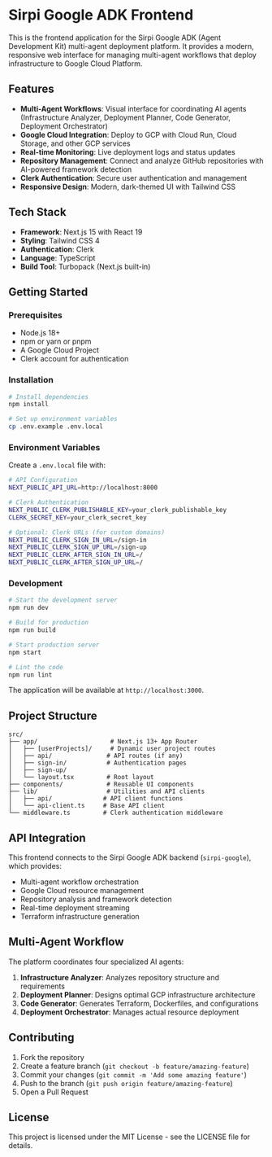 # Sirpi Google ADK Frontend

This is the frontend application for the Sirpi Google ADK (Agent Development Kit) multi-agent deployment platform. It provides a modern, responsive web interface for managing multi-agent workflows that deploy infrastructure to Google Cloud Platform.

## Features

- **Multi-Agent Workflows**: Visual interface for coordinating AI agents (Infrastructure Analyzer, Deployment Planner, Code Generator, Deployment Orchestrator)
- **Google Cloud Integration**: Deploy to GCP with Cloud Run, Cloud Storage, and other GCP services
- **Real-time Monitoring**: Live deployment logs and status updates
- **Repository Management**: Connect and analyze GitHub repositories with AI-powered framework detection
- **Clerk Authentication**: Secure user authentication and management
- **Responsive Design**: Modern, dark-themed UI with Tailwind CSS

## Tech Stack

- **Framework**: Next.js 15 with React 19
- **Styling**: Tailwind CSS 4
- **Authentication**: Clerk
- **Language**: TypeScript
- **Build Tool**: Turbopack (Next.js built-in)

## Getting Started

### Prerequisites

- Node.js 18+ 
- npm or yarn or pnpm
- A Google Cloud Project
- Clerk account for authentication

### Installation

   ```bash
# Install dependencies
npm install

# Set up environment variables
cp .env.example .env.local
```

### Environment Variables

Create a `.env.local` file with:

   ```bash
# API Configuration
NEXT_PUBLIC_API_URL=http://localhost:8000

   # Clerk Authentication
NEXT_PUBLIC_CLERK_PUBLISHABLE_KEY=your_clerk_publishable_key
CLERK_SECRET_KEY=your_clerk_secret_key

# Optional: Clerk URLs (for custom domains)
   NEXT_PUBLIC_CLERK_SIGN_IN_URL=/sign-in
   NEXT_PUBLIC_CLERK_SIGN_UP_URL=/sign-up
NEXT_PUBLIC_CLERK_AFTER_SIGN_IN_URL=/
NEXT_PUBLIC_CLERK_AFTER_SIGN_UP_URL=/
   ```
   
### Development

```bash
# Start the development server
npm run dev

# Build for production
npm run build

# Start production server
npm start

# Lint the code
npm run lint
```

The application will be available at `http://localhost:3000`.

## Project Structure

```
src/
├── app/                    # Next.js 13+ App Router
│   ├── [userProjects]/     # Dynamic user project routes
│   ├── api/               # API routes (if any)
│   ├── sign-in/           # Authentication pages
│   ├── sign-up/           
│   └── layout.tsx         # Root layout
├── components/            # Reusable UI components
├── lib/                   # Utilities and API clients
│   ├── api/              # API client functions
│   └── api-client.ts     # Base API client
└── middleware.ts         # Clerk authentication middleware
```

## API Integration

This frontend connects to the Sirpi Google ADK backend (`sirpi-google`), which provides:

- Multi-agent workflow orchestration
- Google Cloud resource management
- Repository analysis and framework detection
- Real-time deployment streaming
- Terraform infrastructure generation

## Multi-Agent Workflow

The platform coordinates four specialized AI agents:

1. **Infrastructure Analyzer**: Analyzes repository structure and requirements
2. **Deployment Planner**: Designs optimal GCP infrastructure architecture  
3. **Code Generator**: Generates Terraform, Dockerfiles, and configurations
4. **Deployment Orchestrator**: Manages actual resource deployment

## Contributing

1. Fork the repository
2. Create a feature branch (`git checkout -b feature/amazing-feature`)
3. Commit your changes (`git commit -m 'Add some amazing feature'`)
4. Push to the branch (`git push origin feature/amazing-feature`)
5. Open a Pull Request

## License

This project is licensed under the MIT License - see the LICENSE file for details.
